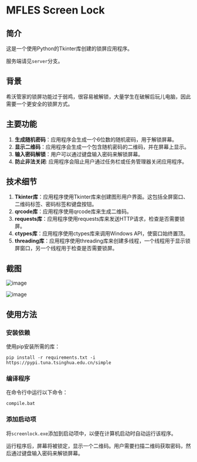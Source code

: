 # MFLES Screen Lock

## 简介
这是一个使用Python的Tkinter库创建的锁屏应用程序。

服务端请见`server`分支。

## 背景
希沃管家的锁屏功能过于弱鸡，很容易被解锁，大量学生在破解后玩儿电脑，因此需要一个更安全的锁屏方式。

## 主要功能

1. **生成随机密码**：应用程序会生成一个6位数的随机密码，用于解锁屏幕。
2. **显示二维码**：应用程序会生成一个包含随机密码的二维码，并在屏幕上显示。
3. **输入密码解锁**：用户可以通过键盘输入密码来解锁屏幕。
4. **防止非法关闭**: 应用程序会阻止用户通过任务栏或任务管理器关闭应用程序。

## 技术细节

1. **Tkinter库**：应用程序使用Tkinter库来创建图形用户界面。这包括全屏窗口、二维码标签、密码标签和键盘按钮。
2. **qrcode库**：应用程序使用qrcode库来生成二维码。
3. **requests库**：应用程序使用requests库来发送HTTP请求，检查是否需要锁屏。
4. **ctypes库**：应用程序使用ctypes库来调用Windows API，使窗口始终置顶。
5. **threading库**：应用程序使用threading库来创建多线程，一个线程用于显示锁屏窗口，另一个线程用于检查是否需要锁屏。

## 截图

![image](https://github.com/user-attachments/assets/d9b5846b-78f3-4450-8805-7ec10782adf2)

![image](https://github.com/user-attachments/assets/dd60a64b-8a0f-4faa-9a1c-72156a71d06c)


## 使用方法

### 安装依赖
使用pip安装所需的库：

```
pip install -r requirements.txt -i https://pypi.tuna.tsinghua.edu.cn/simple
```
### 编译程序
在命令行中运行以下命令：

```
compile.bat
```

### 添加启动项
将`screenlock.exe`添加到启动项中，以便在计算机启动时自动运行该程序。

运行程序后，屏幕将被锁定，显示一个二维码。用户需要扫描二维码获取密码，然后通过键盘输入密码来解锁屏幕。
